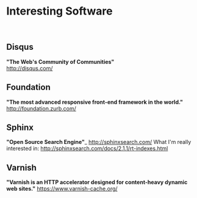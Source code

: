 # Interesting Software
<br />

## __Disqus__
__"The Web's Community of Communities"__  
http://disqus.com/

## __Foundation__
__"The most advanced responsive front-end framework in the world."__  
http://foundation.zurb.com/

## __Sphinx__
__"Open Source Search Engine"___
http://sphinxsearch.com/
What I'm really interested in: http://sphinxsearch.com/docs/2.1.1/rt-indexes.html

## __Varnish__
__"Varnish is an HTTP accelerator designed for content-heavy dynamic web sites."__
https://www.varnish-cache.org/

